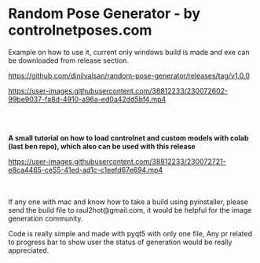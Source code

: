 # Random Pose Generator - by controlnetposes.com


Example on how to use it, current only windows build is made and exe can be downloaded from release section.

https://github.com/dinilvalsan/random-pose-generator/releases/tag/v1.0.0


https://user-images.githubusercontent.com/38812233/230072602-99be9037-fa8d-4910-a96a-ed0a42dd5bf4.mp4

<br/>
<br/>

<b>A small tutorial on how to load controlnet and custom models with colab (last ben repo), which also can be used with this release </b>

https://user-images.githubusercontent.com/38812233/230072721-e8ca4465-ce55-41ed-ad1c-c1eefd67e694.mp4

<br/>
<br/>
If any one with mac and know how to take a build using pyinstaller, please send the build file to raul2hot@gmail.com, it would be helpful for
the image generation community.
<br/>

Code is really simple and made with pyqt5 with only one file, Any pr related to progress bar to show user the status of generation would be really appreciated.

